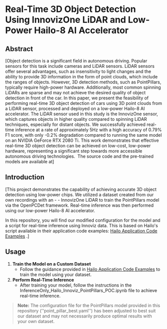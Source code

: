 # Real-Time 3D Object Detection Using InnovizOne LiDAR and Low-Power Hailo-8 AI Accelerator

## Abstract

[Object detection is a significant field in autonomous driving. Popular sensors for this task include cameras and LiDAR sensors. LiDAR sensors offer several advantages, such as insensitivity to light changes and the ability to provide 3D information in the form of point clouds, which include the ranges of objects. However, 3D detection methods, such as PointPillars, typically require high-power hardware. Additionally, most common spinning LiDARs are sparse and may not achieve the desired quality of object detection in front of the car. In this paper, we present the feasibility of performing real-time 3D object detection of cars using 3D point clouds from a LiDAR sensor, processed and deployed on a low-power Hailo-8 AI accelerator. The LiDAR sensor used in this study is the InnovizOne sensor, which captures objects in higher quality compared to spinning LiDAR techniques, especially for distant objects. We successfully achieved real-time inference at a rate of approximately 5Hz with a high accuracy of 0.79% F1 score, with only -0.2% degradation compared to running the same model on an NVIDIA GeForce RTX 2080 Ti. This work demonstrates that effective real-time 3D object detection can be achieved on low-cost, low-power hardware, representing a significant step towards more accessible autonomous driving technologies.  The source code and the pre-trained models are available at]

## Introduction
[This project demonstrates the capability of achieving accurate 3D object detection using low-power chips. We utilized a dataset created from our own recordings with an - - InnovizOne LiDAR to train the PointPillars model via the OpenPCDet framework. Real-time inference was then performed using our low-power Hailo-8 AI accelerator.

In this repository, you will find our modified configuration for the model and a script for real-time inference using Innoviz data. This is based on Hailo's script available in their application code examples: [Hailo Application Code Examples](https://github.com/hailo-ai/Hailo-Application-Code-Examples/tree/main)
.]

## Usage
1. **Train the Model on a Custom Dataset**
    - Follow the guidance provided in [Hailo Application Code Examples](https://github.com/hailo-ai/Hailo-Application-Code-Examples/tree/main) to train the model using your dataset.
2. **Perform Real-Time Inference**
    - After training your model, follow the instructions in the InferenceOnly_Hailo_Innoviz_PointPillars_POC.ipynb file to achieve real-time inference.

> **Note:** The configuration file for the PointPillars model provided in this repository (''point_pillar_best.yaml'') has been adjusted to best suit our dataset and may not necessarily produce optimal results with your own dataset.